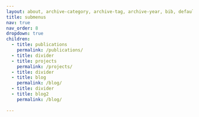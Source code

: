 ```yaml
---
layout: about, archive-category, archive-tag, archive-year, bib, default, distill, none, page, post
title: submenus
nav: true
nav_order: 8
dropdown: true
children:
  - title: publications
    permalink: /publications/
  - title: divider
  - title: projects
    permalink: /projects/
  - title: divider
  - title: blog
    permalink: /blog/
  - title: divider
  - title: blog2
    permalink: /blog/
    
---
```

